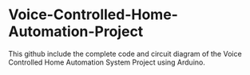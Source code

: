 # Voice-Controlled-Home-Automation-Project
This github include the complete code and circuit diagram of the Voice Controlled Home Automation System Project using Arduino.
